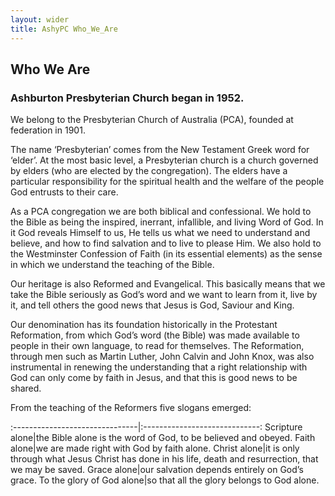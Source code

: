 ```yaml
---
layout: wider
title: AshyPC Who_We_Are
---
```


## Who We Are

### Ashburton Presbyterian Church began in 1952.

We belong to the Presbyterian Church of Australia (PCA), founded at federation in 1901.

The name ‘Presbyterian’ comes from the New Testament Greek word for ‘elder’. At the most basic level, a Presbyterian church is a church governed by elders (who are elected by the congregation). The elders have a particular responsibility for the spiritual health and the welfare of the people God entrusts to their care.

As a PCA congregation we are both biblical and confessional. We hold to the Bible as being the inspired, inerrant, infallible, and living Word of God.  In it God reveals Himself to us, He tells us what we need to understand and believe, and how to find salvation and to live to please Him. We also hold to the Westminster Confession of Faith (in its essential elements) as the sense in which we understand the teaching of the Bible.

Our heritage is also Reformed and Evangelical. This basically means that we take the Bible seriously as God’s word and we want to learn from it, live by it, and tell others the good news that Jesus is God, Saviour and King.

Our denomination has its foundation historically in the Protestant Reformation, from which God’s word (the Bible) was made available to people in their own language, to read for themselves. The Reformation, through men such as Martin Luther, John Calvin and John Knox, was also instrumental in renewing the understanding that a right relationship with God can only come by faith in Jesus, and that this is good news to be shared.

From the teaching of the Reformers five slogans emerged:

:-------------------------------|:-----------------------------:
Scripture alone|the Bible alone is the word of God, to be believed and obeyed.
Faith alone|we are made right with God by faith alone.
Christ alone|it is only through what Jesus Christ has done in his life, death and resurrection, that we may be saved.
Grace alone|our salvation depends entirely on God’s grace.
To the glory of God alone|so that all the glory belongs to God alone.
 
 